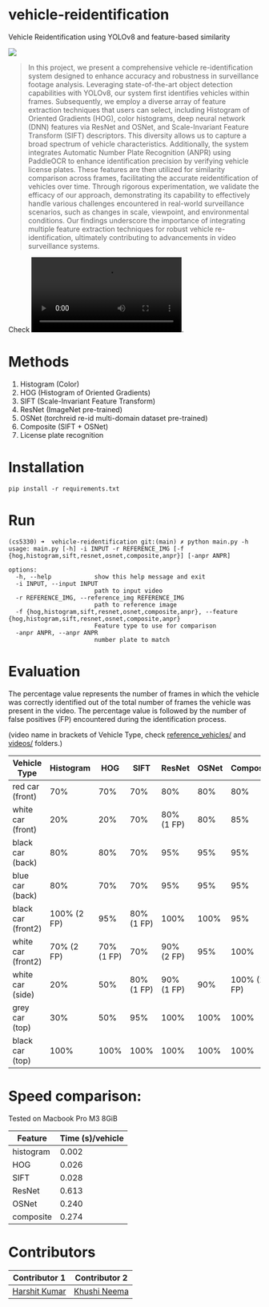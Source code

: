 # vehicle-reidentification

Vehicle Reidentification using YOLOv8 and feature-based similarity

![](./veh_reid_demo.png)

> In this project, we present a comprehensive vehicle re-identification system designed to enhance accuracy and robustness in surveillance footage analysis. Leveraging state-of-the-art object detection capabilities with YOLOv8, our system first identifies vehicles within frames. Subsequently, we employ a diverse array of feature extraction techniques that users can select, including Histogram of Oriented Gradients (HOG), color histograms, deep neural network (DNN) features via ResNet and OSNet, and Scale-Invariant Feature Transform (SIFT) descriptors. This diversity allows us to capture a broad spectrum of vehicle characteristics. Additionally, the system integrates Automatic Number Plate Recognition (ANPR) using PaddleOCR to enhance identification precision by verifying vehicle license plates. These features are then utilized for similarity comparison across frames, facilitating the accurate reidentification of vehicles over time. Through rigorous experimentation, we validate the efficacy of our approach, demonstrating its capability to effectively handle various challenges encountered in real-world surveillance scenarios, such as changes in scale, viewpoint, and environmental conditions. Our findings underscore the importance of integrating multiple feature extraction techniques for robust vehicle re-identification, ultimately contributing to advancements in video surveillance systems.

Check ![demo video](./veh_reid_video.mov).

# Methods

1. Histogram (Color)
2. HOG (Histogram of Oriented Gradients)
3. SIFT (Scale-Invariant Feature Transform)
4. ResNet (ImageNet pre-trained)
5. OSNet (torchreid re-id multi-domain dataset pre-trained)
6. Composite (SIFT + OSNet)
7. License plate recognition

# Installation

```
pip install -r requirements.txt
```

# Run

```
(cs5330) ➜  vehicle-reidentification git:(main) ✗ python main.py -h
usage: main.py [-h] -i INPUT -r REFERENCE_IMG [-f {hog,histogram,sift,resnet,osnet,composite,anpr}] [-anpr ANPR]

options:
  -h, --help            show this help message and exit
  -i INPUT, --input INPUT
                        path to input video
  -r REFERENCE_IMG, --reference_img REFERENCE_IMG
                        path to reference image
  -f {hog,histogram,sift,resnet,osnet,composite,anpr}, --feature {hog,histogram,sift,resnet,osnet,composite,anpr}
                        Feature type to use for comparison
  -anpr ANPR, --anpr ANPR
                        number plate to match
```

# Evaluation

The percentage value represents the number of frames in which the vehicle was correctly identified out of the total number of frames the vehicle was present in the video. The percentage value is followed by the number of false positives (FP) encountered during the identification process.
  
(video name in brackets of Vehicle Type, check [reference_vehicles/](./reference_vehicles/) and [videos/](./videos/) folders.)

| Vehicle Type | Histogram | HOG | SIFT | ResNet | OSNet | Composite |
| ------------ | --------- | --- | ------ | ---- | ----- | --------- |
| red car (front) | 70% | 70% | 70% | 80% | 80% | 80% |
| white car (front) | 20% | 20% | 70% | 80% (1 FP) | 80% | 85% |
| black car (back) | 80% | 80% | 70% | 95% | 95% | 95% |
| blue car (back) | 80% | 70% | 70% | 95% | 95% | 95% |
| black car (front2) | 100% (2 FP) | 95% | 80% (1 FP) | 100% | 100% | 95% |
| white car (front2) | 70% (2 FP) | 70% (1 FP) | 70% | 90% (2 FP) | 95% | 100% |
| white car (side) | 20% | 50% | 80% (1 FP) | 90% (1 FP) | 90% | 100% (1 FP)
| grey car (top) | 30% | 50% | 95% | 100% | 100% | 100% |
| black car (top) | 100% | 100% | 100% | 100% | 100% | 100% |


# Speed comparison:

Tested on Macbook Pro M3 8GiB

| Feature | Time (s)/vehicle |
| --- | --- |
| histogram | 0.002 |
| HOG | 0.026 |
| SIFT | 0.028 |
| ResNet | 0.613 |
| OSNet | 0.240 |
| composite | 0.274 |

# Contributors

| Contributor 1 | Contributor 2 |
| ------------- | ------------- |
| [Harshit Kumar](https://github.com/kHarshit) | [Khushi Neema](https://github.com/Khushi-12)
